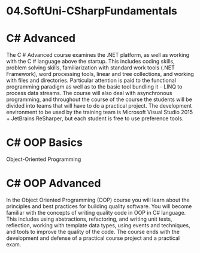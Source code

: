 # 04.SoftUni-CSharpFundamentals
# C# Advanced
The C # Advanced course examines the .NET platform, as well as working with the C # language above the startup. This includes coding skills, problem solving skills, familiarization with standard work tools (.NET Framework), word processing tools, linear and tree collections, and working with files and directories. Particular attention is paid to the functional programming paradigm as well as to the basic tool bundling it - LINQ to process data streams. The course will also deal with asynchronous programming, and throughout the course of the course the students will be divided into teams that will have to do a practical project. The development environment to be used by the training team is Microsoft Visual Studio 2015 + JetBrains ReSharper, but each student is free to use preference tools.


# C# OOP Basics
Object-Oriented Programming


# C# OOP Advanced
In the Object Oriented Programming (OOP) course you will learn about the principles and best practices for building quality software. You will become familiar with the concepts of writing quality code in OOP in C# language. This includes using abstractions, refactoring, and writing unit tests, reflection, working with template data types, using events and techniques, and tools to improve the quality of the code. The course ends with the development and defense of a practical course project and a practical exam.
